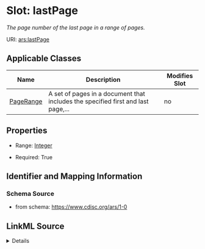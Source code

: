 # Slot: lastPage


_The page number of the last page in a range of pages._



URI: [ars:lastPage](https://www.cdisc.org/ars/1-0lastPage)



<!-- no inheritance hierarchy -->




## Applicable Classes

| Name | Description | Modifies Slot |
| --- | --- | --- |
[PageRange](PageRange.md) | A set of pages in a document that includes the specified first and last page,... |  no  |







## Properties

* Range: [Integer](Integer.md)

* Required: True





## Identifier and Mapping Information







### Schema Source


* from schema: https://www.cdisc.org/ars/1-0




## LinkML Source

<details>
```yaml
name: lastPage
description: The page number of the last page in a range of pages.
from_schema: https://www.cdisc.org/ars/1-0
rank: 1000
alias: lastPage
domain_of:
- PageRange
range: integer
required: true

```
</details>
